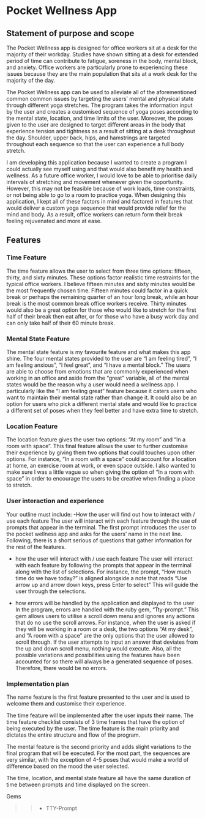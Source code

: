 # Pocket Wellness App 

##  Statement of purpose and scope 

The Pocket Wellness app is designed for office workers  sit at a desk for the majority of their workday. Studies have shown sitting at a desk for extended period of time can contribute to fatigue, soreness in the body, mental block, and anxiety. Office workers are particularly prone to experiencing these issues because they are the main population that sits at a work desk for the majority of the day. 

The Pocket Wellness app can be used to alleviate all of the aforementioned common common issues  by targeting the users’ mental and physical state through different yoga stretches. The program takes the information input by the user and creates a customised sequence of  yoga poses according to the  mental state, location, and time limits of the user. Moreover, the  poses given to the user are designed to target different areas in the body that experience tension and tightness as a result of sitting at a desk throughout the day. Shoulder, upper back, hips, and hamstrings are targeted throughout each sequence so that the user can experience a full body stretch.

I am developing this application because I wanted to create a program  I could actually see myself using and that would also benefit my health and wellness. As a future office worker, I would love to be able to prioritise daily intervals of stretching and movement whenever given the opportunity. However, this may not be feasible because of work loads, time constraints, or not being able to go to a room to practice yoga. When designing this application, I kept all of these factors in mind and factored in features that would deliver a custom yoga sequence that would provide relief for the mind and body. As a result, office workers can return form their break feeling rejuvenated and more at ease.   



## Features  
### Time Feature 
The time feature allows the user to select from three time options: fifteen, thirty, and sixty minutes. These options factor realistic time restraints for the typical office workers. I believe  fifteen minutes and sixty minutes would  be the most frequently chosen time. Fifteen minutes could factor in a quick break or perhaps the remaining quarter of an hour long break, while an hour break is the most common break office workers receive.  Thirty minutes would also be a great option for those who would like to stretch for the first half of their break then eat after, or for those who have a busy work day and can only take half of their 60 minute break. 

### Mental State Feature 
The mental state feature is my favourite feature and what makes this app shine. The four mental states provided to the user are “I am feeling tired”, “I am feeling anxious”, “I feel great”, and “I have a mental block.”  The users are able to choose from emotions that are commonly experienced when working in an office and aside from the “great” variable, all of the mental states would be the reason why a user would need a wellness app. I particularly like  the “I am feeling great” feature because it caters users who want to maintain their mental state rather than change it. It could also be an option for users who pick a different mental state and would like to practice a different set of poses when they feel better and have extra time to stretch.

### Location Feature 
The location feature gives the user two options: “At my room” and “In a room with space”. This final feature allows the user to further customise their experience by giving them two options that could touches upon other options. For instance, “In a room with a space” could account for a location at home, an exercise room at work, or even space outside. I also wanted to make sure I was a little vague so when giving the option of “In a room with space” in order to encourage the users to be creative when finding a place to stretch. 


### User interaction and experience 
Your outline must include:
-How the user will find out how to interact with / use each feature
The user will interact with each feature through the use of prompts that appear in the terminal. The first prompt introduces the user to the pocket wellness app and asks for the users’ name in the next line. Following, there is a short serious of questions that gather information for the rest of the features.

- how the user will interact with / use each feature
The user will interact with each feature by following the prompts that appear in the terminal along with the list of selections. For instance, the prompt, “How much time do we have today?”  is aligned alongside a note that reads “Use arrow up and arrow down keys, press Enter to select” This will guide the user through the selections.

- how errors will be handled by the application and displayed to the user
In the program, errors are handled with the ruby gem, “Tty-prompt.” This gem allows users to utilise a scroll down menu and ignores any actions that do no use the scroll arrows. For instance, when the user is asked if they will be working in a room or a desk,  the two options “At my desk”, and “A room with a space” are the only options that the user allowed to scroll through. If the user attempts to input an answer that deviates from the up and down scroll menu, nothing would execute. Also, all the possible variations and possibilities using the features have been accounted for so there will always be a generated sequence of poses. Therefore, there would be no errors. 




### Implementation plan

The name feature is the first feature presented to the user and is used  to welcome them and customise their experience. 
 
The time feature will be implemented after the user inputs their name. The time feature checklist consists of 3 time frames that have the option of being executed by the user. The time feature is the main priority and dictates the entire structure and flow of the program. 
 
The mental feature is the second priority and adds slight variations to the final program that will be executed. For the most part, the  sequences are very similar, with the exception of  4-5 poses that would make a world of difference based on the mood the user selected. 

The time, location, and mental state feature all have the same duration of time between prompts and time displayed on the screen.

Gems 
>>* TTY-Prompt


 




